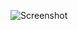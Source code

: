 ![Screenshot](https://raw.githubusercontent.com/Cryakl/Ultimate-RAT-Collection/refs/heads/main/RatonRAT/RatonRAT%201.7.0/Screenshot.png)
